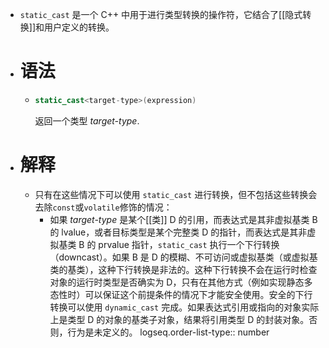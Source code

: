 - `static_cast` 是一个 C++ 中用于进行类型转换的操作符，它结合了[[隐式转换]]和用户定义的转换。
- # 语法
	- ``` C++
	  static_cast<target-type>(expression)
	  ```
	  返回一个类型 *target-type*.
- # 解释
	- 只有在这些情况下可以使用 `static_cast` 进行转换，但不包括这些转换会去除`const`或`volatile`修饰的情况：
		- 如果 *target-type* 是某个[[类]] D 的引用，而表达式是其非虚拟基类 B 的 lvalue，或者目标类型是某个完整类 D 的指针，而表达式是其非虚拟基类 B 的 prvalue 指针，`static_cast` 执行一个下行转换（downcast）。如果 B 是 D 的模糊、不可访问或虚拟基类（或虚拟基类的基类），这种下行转换是非法的。这种下行转换不会在运行时检查对象的运行时类型是否确实为 D，只有在其他方式（例如实现静态多态性时）可以保证这个前提条件的情况下才能安全使用。安全的下行转换可以使用 `dynamic_cast` 完成。如果表达式引用或指向的对象实际上是类型 D 的对象的基类子对象，结果将引用类型 D 的封装对象。否则，行为是未定义的。
		  logseq.order-list-type:: number